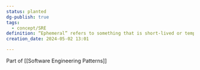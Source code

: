 ```yaml
---
status: planted
dg-publish: true
tags:
  - concept/SRE
definition: “Ephemeral” refers to something that is short-lived or temporary and does not persist for a long time.
creation_date: 2024-05-02 13:01

---
```

Part of [[Software Engineering Patterns]]
